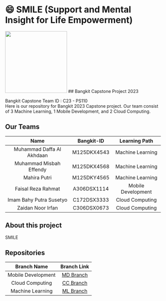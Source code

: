 # :smile: SMILE (Support and Mental Insight for Life Empowerment)

<img src="https://github-production-user-asset-6210df.s3.amazonaws.com/72845777/246038001-e9610505-b8ee-4038-8a10-1654154a065c.gif" width="200px"/>
## Bangkit Capstone Project 2023

Bangkit Capstone Team ID : C23 - PS110 <br>
Here is our repository for Bangkit 2023 Capstone project. Our team consist of 3 Machine Learning, 1 Mobile Development, and 2 Cloud Computing.

## Our Teams

|           Name            | Bangkit-ID  |   Learning Path    |
| :-----------------------: | :---------: | :----------------: |
| Muhammad Daffa Al Akhdaan | M125DKX4543 |  Machine Learning  |
|  Muhammad Misbah Effendy  | M125DKX4568 |  Machine Learning  |
|       Mahira Putri        | M125DKY4565 |  Machine Learning  |
|    Faisal Reza Rahmat     | A306DSX1114 | Mobile Development |
|  Imam Bahy Putra Susetyo  | C172DSX3333 |  Cloud Computing   |
|     Zaidan Noor Irfan     | C306DSX0673 |  Cloud Computing   |

## About this project

SMILE

## Repositories

|    Branch Name     |                                   Branch Link                                   |
| :----------------: | :-----------------------------------------------------------------------------: |
| Mobile Development |           [MD Branch](https://github.com/Faisal-style/SMILE-ANDROID)            |
|  Cloud Computing   |           [CC Branch](https://github.com/zaidannoor/Bangkit-capstone)           |
|  Machine Learning  | [ML Branch](https://github.com/fendy07/chatbot-AI/blob/master/DL_Chatbot.ipynb) |
